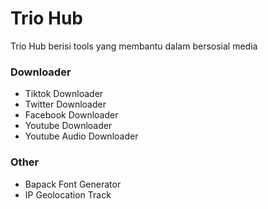 # Trio Hub
Trio Hub berisi tools yang membantu dalam bersosial media

### Downloader
- Tiktok Downloader
- Twitter Downloader
- Facebook Downloader
- Youtube Downloader
- Youtube Audio Downloader

### Other
- Bapack Font Generator
- IP Geolocation Track

